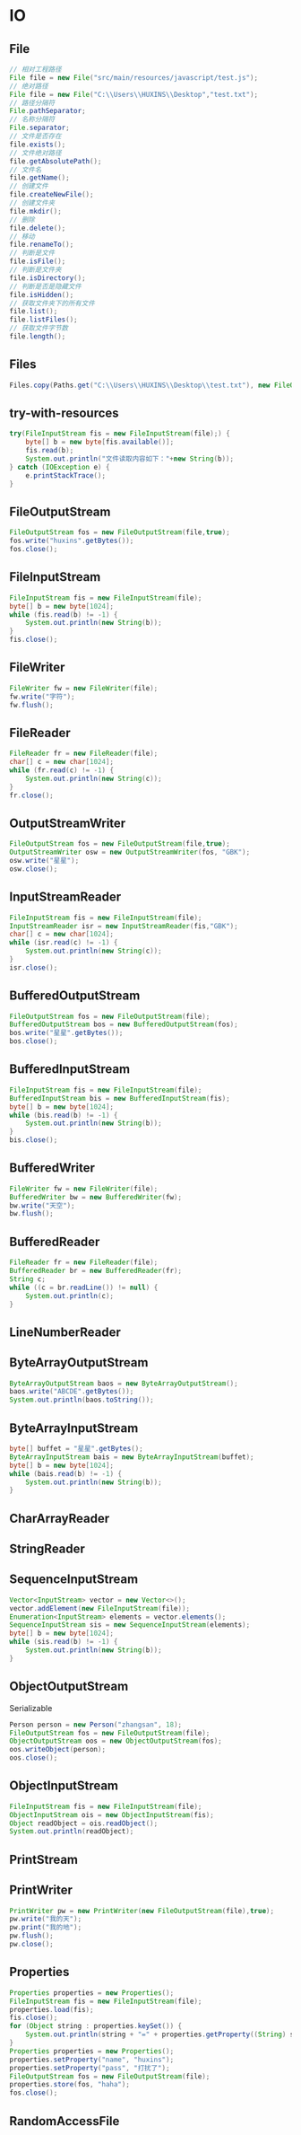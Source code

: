 # IO

## File

```java
// 相对工程路径
File file = new File("src/main/resources/javascript/test.js");
// 绝对路径
File file = new File("C:\\Users\\HUXINS\\Desktop","test.txt");
// 路径分隔符
File.pathSeparator;
// 名称分隔符
File.separator;
// 文件是否存在
file.exists();
// 文件绝对路径
file.getAbsolutePath();
// 文件名
file.getName();
// 创建文件
file.createNewFile();
// 创建文件夹
file.mkdir();
// 删除
file.delete();
// 移动
file.renameTo();
// 判断是文件
file.isFile();
// 判断是文件夹
file.isDirectory();
// 判断是否是隐藏文件
file.isHidden();
// 获取文件夹下的所有文件
file.list();
file.listFiles();
// 获取文件字节数
file.length();
```

## Files

```java
Files.copy(Paths.get("C:\\Users\\HUXINS\\Desktop\\test.txt"), new FileOutputStream(file));
```

## try-with-resources

```java
try(FileInputStream fis = new FileInputStream(file);) {
    byte[] b = new byte[fis.available()];
    fis.read(b);
    System.out.println("文件读取内容如下："+new String(b));
} catch (IOException e) {
    e.printStackTrace();
}
```

## FileOutputStream

```java
FileOutputStream fos = new FileOutputStream(file,true);
fos.write("huxins".getBytes());
fos.close();
```

## FileInputStream

```java
FileInputStream fis = new FileInputStream(file);
byte[] b = new byte[1024];
while (fis.read(b) != -1) {
    System.out.println(new String(b));
}
fis.close();
```

## FileWriter

```java
FileWriter fw = new FileWriter(file);
fw.write("字符");
fw.flush();
```

## FileReader

```java
FileReader fr = new FileReader(file);
char[] c = new char[1024];
while (fr.read(c) != -1) {
    System.out.println(new String(c));
}
fr.close();
```

## OutputStreamWriter

```java
FileOutputStream fos = new FileOutputStream(file,true);
OutputStreamWriter osw = new OutputStreamWriter(fos, "GBK");
osw.write("星星");
osw.close();
```

## InputStreamReader

```java
FileInputStream fis = new FileInputStream(file);
InputStreamReader isr = new InputStreamReader(fis,"GBK");
char[] c = new char[1024];
while (isr.read(c) != -1) {
    System.out.println(new String(c));
}
isr.close();
```

## BufferedOutputStream

```java
FileOutputStream fos = new FileOutputStream(file);
BufferedOutputStream bos = new BufferedOutputStream(fos);
bos.write("星星".getBytes());
bos.close();
```

## BufferedInputStream

```java
FileInputStream fis = new FileInputStream(file);
BufferedInputStream bis = new BufferedInputStream(fis);
byte[] b = new byte[1024];
while (bis.read(b) != -1) {
    System.out.println(new String(b));
}
bis.close();
```

## BufferedWriter

```java
FileWriter fw = new FileWriter(file);
BufferedWriter bw = new BufferedWriter(fw);
bw.write("天空");
bw.flush();
```

## BufferedReader

```java
FileReader fr = new FileReader(file);
BufferedReader br = new BufferedReader(fr);
String c;
while ((c = br.readLine()) != null) {
    System.out.println(c);
}
```

## LineNumberReader

## ByteArrayOutputStream

```java
ByteArrayOutputStream baos = new ByteArrayOutputStream();
baos.write("ABCDE".getBytes());
System.out.println(baos.toString());
```

## ByteArrayInputStream

```java
byte[] buffet = "星星".getBytes();
ByteArrayInputStream bais = new ByteArrayInputStream(buffet);
byte[] b = new byte[1024];
while (bais.read(b) != -1) {
    System.out.println(new String(b));
}
```

## CharArrayReader

## StringReader

## SequenceInputStream

```java
Vector<InputStream> vector = new Vector<>();
vector.addElement(new FileInputStream(file));
Enumeration<InputStream> elements = vector.elements();
SequenceInputStream sis = new SequenceInputStream(elements);
byte[] b = new byte[1024];
while (sis.read(b) != -1) {
    System.out.println(new String(b));
}
```

## ObjectOutputStream

Serializable

```java
Person person = new Person("zhangsan", 18);
FileOutputStream fos = new FileOutputStream(file);
ObjectOutputStream oos = new ObjectOutputStream(fos);
oos.writeObject(person);
oos.close();
```

## ObjectInputStream

```java
FileInputStream fis = new FileInputStream(file);
ObjectInputStream ois = new ObjectInputStream(fis);
Object readObject = ois.readObject();
System.out.println(readObject);
```

## PrintStream

## PrintWriter

```java
PrintWriter pw = new PrintWriter(new FileOutputStream(file),true);
pw.write("我的天");
pw.print("我的地");
pw.flush();
pw.close();
```

## Properties

```java
Properties properties = new Properties();
FileInputStream fis = new FileInputStream(file);
properties.load(fis);
fis.close();
for (Object string : properties.keySet()) {
    System.out.println(string + "=" + properties.getProperty((String) string));
}
Properties properties = new Properties();
properties.setProperty("name", "huxins");
properties.setProperty("pass", "打扰了");
FileOutputStream fos = new FileOutputStream(file);
properties.store(fos, "haha");
fos.close();
```

## RandomAccessFile

